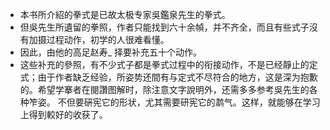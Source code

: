 - 本书所介紹的拳式是已故太极专家吳鑑泉先生的拳式。
- 但吳先生所遺留的拳照，作者只能找到六十余幀，并不齐全，而且有些式子沒有加摄过程动作，初学的人很难看懂。
- 因此，由他的高足赵寿_ 择要补充五十个动作。
- 这些补充的參照，有不少式子都是拳式过程中的衔接动作，不是已经靜止的定式；由于作者缺乏经验，所姿势还間有与定式不尽符合的地方，这是深为抱歉的。希望学搴者在閱讚图解时，除注意文字說明外，还需多多参考吳先生的各种笮姿。
  不但要硏宪它的形状，尤其需要研宪它的鹔气。这样，就能够在学习上得到較好的收获了。